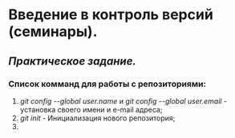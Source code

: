 # **Введение в контроль версий (семинары).**
## *Практическое задание.*
### Список комманд для работы с репозиториями:
1. *git config --global user.name* и *git config --global user.email* - установка своего имени и e-mail адреса;
2. *git init* - Инициализация нового репозитория;
3. 

